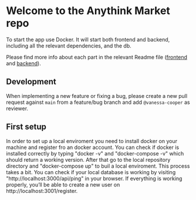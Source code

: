 # Welcome to the Anythink Market repo

To start the app use Docker. It will start both frontend and backend, including all the relevant dependencies, and the db.

Please find more info about each part in the relevant Readme file ([frontend](frontend/readme.md) and [backend](backend/README.md)).

## Development

When implementing a new feature or fixing a bug, please create a new pull request against `main` from a feature/bug branch and add `@vanessa-cooper` as reviewer.

## First setup

In order to set up a local enviroment you need to install docker on your machine and register fro an docker account. 
You can check if docker is installed correctly by typing "docker -v" and "docker-compose -v" which should return a working version. 
After that go to the local repository directory and "docker-compose up" to buil a local enviroment. This process takes a bit. 
You can check if your local database is working by visiting "http://localhost:3000/api/ping" in your browser.
If everything is working properly, you’ll be able to create a new user on http://localhost:3001/register.  
